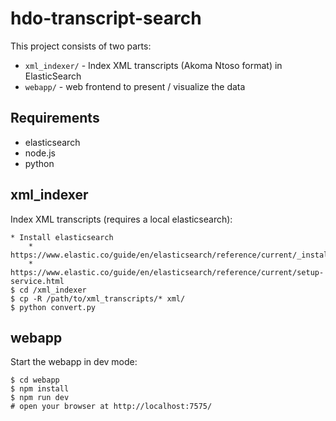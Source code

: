 # hdo-transcript-search

This project consists of two parts:

* `xml_indexer/` - Index XML transcripts (Akoma Ntoso format) in ElasticSearch
* `webapp/`  - web frontend to present / visualize the data

## Requirements

* elasticsearch
* node.js
* python

## xml_indexer

Index XML transcripts (requires a local elasticsearch):

    * Install elasticsearch
        * https://www.elastic.co/guide/en/elasticsearch/reference/current/_installation.html
        * https://www.elastic.co/guide/en/elasticsearch/reference/current/setup-service.html
    $ cd /xml_indexer
    $ cp -R /path/to/xml_transcripts/* xml/
    $ python convert.py

## webapp

Start the webapp in dev mode:

    $ cd webapp
    $ npm install
    $ npm run dev
    # open your browser at http://localhost:7575/
